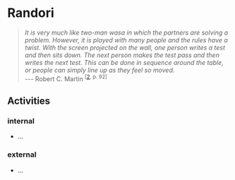 # Randori

> _It is very much like two-man wasa in which the partners are solving a problem. However, it is played with many people and the rules have a twist. With the screen projected on the wall, one person writes a test and then sits down. The next person makes the test pass and then writes the next test. This can be done in sequence around the table, or people can simply line up as they feel so moved._   
\--- Robert C. Martin <sup>[[2](../../../docs/reference.md#2), p. 92]</sup>


## Activities

### internal

* ...


### external

* ...